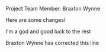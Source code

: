 Project Team Member: Braxton Wynne

Here are some changes!

I'm a god and good luck to the rest

Braxton Wynne has corrected this line
